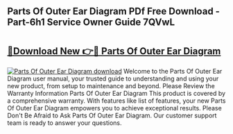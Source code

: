 ## Parts Of Outer Ear Diagram PDf Free Download - Part-6h1 Service Owner Guide 7QVwL

# <h2><a href="http://dfncbcl.blite.top/?on=Parts+Of+Outer+Ear+Diagram">🔗Download New 👉🔴 Parts Of Outer Ear Diagram</a></h2>

[![Parts Of Outer Ear Diagram download](https://i.imgur.com/lujVjoI.png)](http://dfncbcl.blite.top/?on=Parts+Of+Outer+Ear+Diagram)
Welcome to the Parts Of Outer Ear Diagram user manual, your trusted guide to understanding and using your new product, from setup to maintenance and beyond. Please Review the Warranty Information Parts Of Outer Ear Diagram This product is covered by a comprehensive warranty. With features like list of features, your new Parts Of Outer Ear Diagram empowers you to achieve exceptional results. Please Don't Be Afraid to Ask Parts Of Outer Ear Diagram. Our customer support team is ready to answer your questions.
